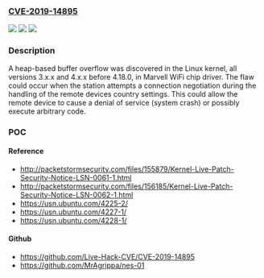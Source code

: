 ### [CVE-2019-14895](https://cve.mitre.org/cgi-bin/cvename.cgi?name=CVE-2019-14895)
![](https://img.shields.io/static/v1?label=Product&message=kernel&color=blue)
![](https://img.shields.io/static/v1?label=Version&message=%3D%20all%20kernel%20versions%203.x.x%20and%204.x.x%20before%204.18.0%20&color=brighgreen)
![](https://img.shields.io/static/v1?label=Vulnerability&message=CWE-122&color=brighgreen)

### Description

A heap-based buffer overflow was discovered in the Linux kernel, all versions 3.x.x and 4.x.x before 4.18.0, in Marvell WiFi chip driver. The flaw could occur when the station attempts a connection negotiation during the handling of the remote devices country settings. This could allow the remote device to cause a denial of service (system crash) or possibly execute arbitrary code.

### POC

#### Reference
- http://packetstormsecurity.com/files/155879/Kernel-Live-Patch-Security-Notice-LSN-0061-1.html
- http://packetstormsecurity.com/files/156185/Kernel-Live-Patch-Security-Notice-LSN-0062-1.html
- https://usn.ubuntu.com/4225-2/
- https://usn.ubuntu.com/4227-1/
- https://usn.ubuntu.com/4228-1/

#### Github
- https://github.com/Live-Hack-CVE/CVE-2019-14895
- https://github.com/MrAgrippa/nes-01


